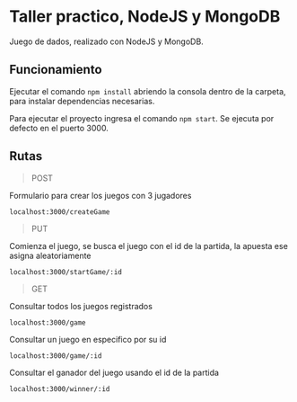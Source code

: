 # Taller practico, NodeJS y MongoDB
Juego de dados, realizado con NodeJS y MongoDB.

## Funcionamiento
Ejecutar el comando `npm install` abriendo la consola dentro de la carpeta, para instalar dependencias necesarias.

Para ejecutar el proyecto ingresa el comando `npm start`.
Se ejecuta por defecto en el puerto 3000.

## Rutas

> POST

Formulario para crear los juegos con 3 jugadores
```
localhost:3000/createGame
```

> PUT

Comienza el juego, se busca el juego con el id de la partida, la apuesta ese asigna aleatoriamente
```
localhost:3000/startGame/:id
```

> GET

Consultar todos los juegos registrados
```
localhost:3000/game
```

Consultar un juego en especifico por su id
```
localhost:3000/game/:id
```

Consultar el ganador del juego usando el id de la partida
```
localhost:3000/winner/:id
```
